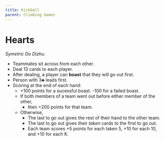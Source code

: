 ```yaml
---
title: Kickball
parent: Climbing Games
---
```


# Hearts

*Symetric Do Dizhu.*

- Teammates sit across from each other.
- Deal 13 cards to each player.
- After dealing, a player can **boast** that they will go out first.
- Person with <span class="cC">3♣︎</span> leads first.
- Scoring at the end of each hand:
    - +100 points for a sucessful boast. -100 for a failed boast.
    - If both members of a team went out before either member of the other, 
        - then +200 points for that team.
    - Otherwise,
        - The last to go out gives the rest of their hand to the other team.
        - The last to go out gives their *taken* cards to the first to go out.
        - Each team scores +5 points for each taken <span class="card">5</span>, +10 for each <span class="card">10</span>, and +10 for each <span class="card">K</span>.


